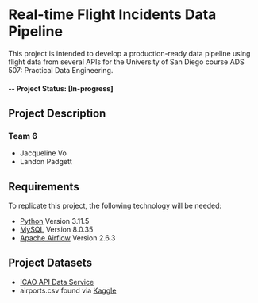 # Real-time Flight Incidents Data Pipeline

This project is intended to develop a production-ready data pipeline using flight data from several APIs for the University of San Diego course ADS 507: Practical Data Engineering.

#### -- Project Status: [In-progress]

## Project Description

### Team 6
* Jacqueline Vo
* Landon Padgett

## Requirements

To replicate this project, the following technology will be needed:
- [Python](https://www.python.org/) Version 3.11.5
- [MySQL](https://www.mysql.com/) Version 8.0.35
- [Apache Airflow](https://airflow.apache.org/) Version 2.6.3

## Project Datasets
- [ICAO API Data Service](https://applications.icao.int/dataservices/default.aspx)
- airports.csv found via [Kaggle](https://www.kaggle.com/datasets/tylerx/flights-and-airports-data?select=airports.csv)
